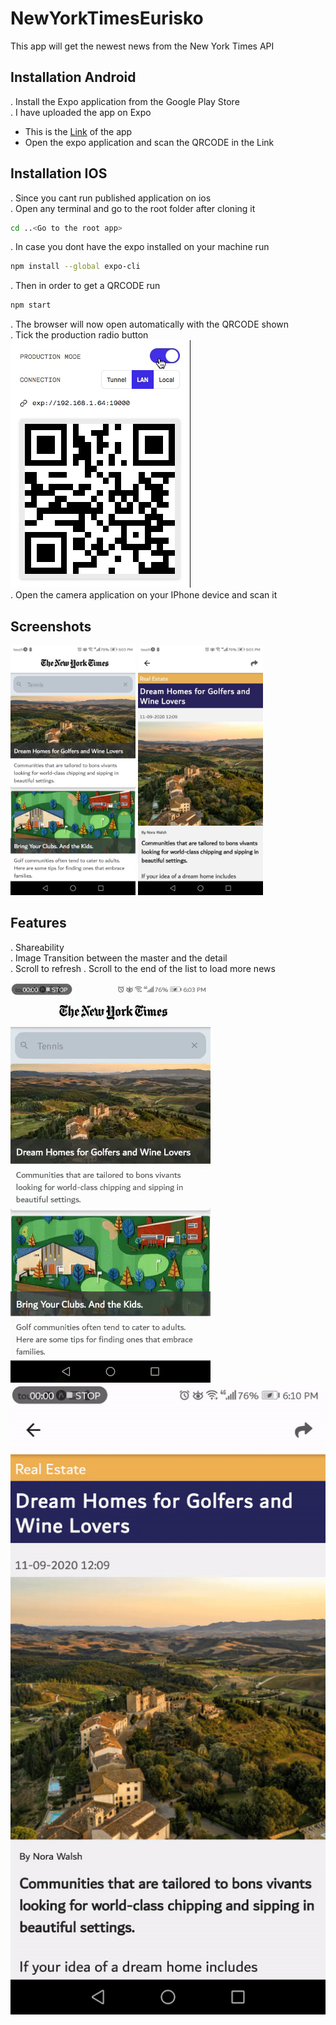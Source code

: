 # NewYorkTimesEurisko

This app will get the newest news from the New York Times API

## Installation Android

. Install the Expo application from the Google Play Store  
. I have uploaded the app on Expo  
   - This is the [Link](https://expo.io/@elie.deek1/NewYorkTimes) of the app  
   - Open the expo application and scan the QRCODE in the Link   
   
## Installation IOS
 . Since you cant run published application on ios  
 . Open any terminal and go to the root folder after cloning it  

```bash
cd ..<Go to the root app>
```
. In case you dont have the expo installed on your machine run
```bash
npm install --global expo-cli
```
. Then in order to get a QRCODE run
```bash
npm start
```
. The browser will now open automatically with the QRCODE shown  
. Tick the production radio button  
![Tick the production radio button ](demo/gifs/productionSelected.gif)    
. Open the camera application on your IPhone device and scan it  

## Screenshots
<div style="display:inline-block;">
<img src="demo/img/screenshot2.jpeg" alt="drawing"  height="400"/> 
<img src="demo/img/screenshot1.jpeg" alt="drawing"  height="400"/>
<div>
   
## Features 
 . Shareability  
 . Image Transition between the master and the detail  
 . Scroll to refresh 
 . Scroll to the end of the list to load more news
 
![Image Transition](demo/gifs/imageTransition.gif)
![Image Transition](demo/gifs/scrollToRefresh.gif)  
 
 
